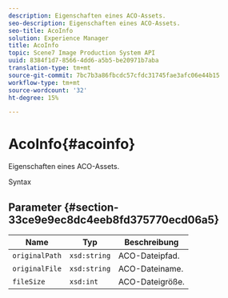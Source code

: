```yaml
---
description: Eigenschaften eines ACO-Assets.
seo-description: Eigenschaften eines ACO-Assets.
seo-title: AcoInfo
solution: Experience Manager
title: AcoInfo
topic: Scene7 Image Production System API
uuid: 8384f1d7-8566-4dd6-a5b5-be20971b7aba
translation-type: tm+mt
source-git-commit: 7bc7b3a86fbcdc57cfdc31745fae3afc06e44b15
workflow-type: tm+mt
source-wordcount: '32'
ht-degree: 15%

---
```



# AcoInfo{#acoinfo}

Eigenschaften eines ACO-Assets.

Syntax

## Parameter {#section-33ce9e9ec8dc4eeb8fd375770ecd06a5}

| Name | Typ | Beschreibung |
|---|---|---|
| `originalPath` | `xsd:string` | ACO-Dateipfad. |
| `originalFile` | `xsd:string` | ACO-Dateiname. |
| `fileSize` | `xsd:int` | ACO-Dateigröße. |

